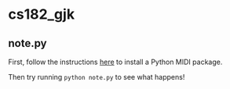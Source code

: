 # cs182_gjk


## note.py

First, follow the instructions [here](https://github.com/vishnubob/python-midi) to install a Python MIDI package.

Then try running `python note.py` to see what happens!
